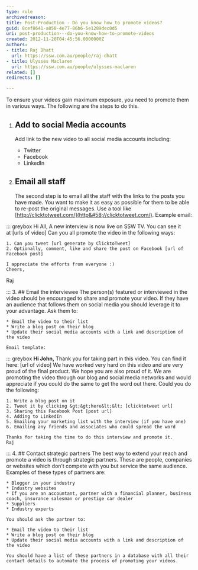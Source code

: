 ```yaml
---
type: rule
archivedreason: 
title: Post-Production - Do you know how to promote videos?
guid: 8cef8641-a858-4e77-86b6-5e1289dec0d5
uri: post-production---do-you-know-how-to-promote-videos
created: 2012-11-20T04:45:56.0000000Z
authors:
- title: Raj Dhatt
  url: https://ssw.com.au/people/raj-dhatt
- title: Ulysses Maclaren
  url: https://ssw.com.au/people/ulysses-maclaren
related: []
redirects: []

---
```


To ensure your videos gain maximum exposure, you need to promote them in various ways. The following are the steps to do this.

<!--endintro-->

1. ## Add to social Media accounts
    Add link to the new video to all social media accounts including:

    * Twitter
    * Facebook
    * LinkedIn
2. ## Email all staff
    The second step is to email all the staff with the links to the posts you have made. You want to make it as easy as possible for them to be able to re-post the original messages. Use a tool like [http://clicktotweet.com/](http&#58;//clicktotweet.com/).
    Example email:


::: greybox
    Hi All,
    A new interview is now live on SSW TV. You can see it at [urls of video]
    Can you all promote the video in the following ways:

    1. Can you tweet [url generate by ClicktoTweet]
    2. Optionally, comment, like and share the post on Facebook [url of Facebook post]

    I appreciate the efforts from everyone :)
    Cheers,
 Raj

:::
3. ## Email the interviewee
    The person(s) featured or interviewed in the video should be encouraged to share and promote your video. If they have an audience that follows them on social media you should leverage it to your advantage.
    Ask them to:

    * Email the video to their list
    * Write a blog post on their blog
    * Update their social media accounts with a link and description of the video

    Email template:


::: greybox
    **Hi John,**
    Thank you for taking part in this video. You can find it here: [url of video]
    We have worked very hard on this video and are very proud of the final product. We hope you are also proud of it.
    We are promoting the video through our blog and social media networks and would appreciate if you could do the same to get the word out there.
    Could you do the following:

    1. Write a blog post on it
    2. Tweet it by clicking &gt;&gt;here&lt;&lt; [clicktotweet url]
    3. Sharing this Facebook Post [post url]
    4. Adding to LinkedIn
    5. Emailing your marketing list with the interview (if you have one)
    6. Emailing any friends and associates who could spread the word

    Thanks for taking the time to do this interview and promote it.
    Raj

:::
4. ## Contact strategic partners
    The best way to extend your reach and promote a video is through strategic partners. These are people, companies or websites which don’t compete with you but service the same audience. Examples of these types of partners are:

    * Blogger in your industry
    * Industry websites
    * If you are an accountant, partner with a financial planner, business coach, insurance salesman or prestige car dealer
    * Suppliers
    * Industry experts

    You should ask the partner to:

    * Email the video to their list
    * Write a blog post on their blog
    * Update their social media accounts with a link and description of the video

    You should have a list of these partners in a database with all their contact details to automate the process of promoting your videos.
